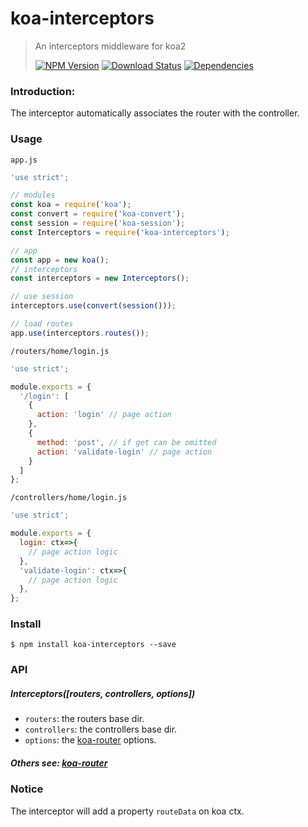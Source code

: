 koa-interceptors
================

>An interceptors middleware for koa2
>
>[![NPM Version][npm-image]][npm-url]
>[![Download Status][download-image]][npm-url]
>[![Dependencies][david-image]][david-url]

### Introduction:
The interceptor automatically associates the router with the controller.

### Usage
`app.js`
```js
'use strict';

// modules
const koa = require('koa');
const convert = require('koa-convert');
const session = require('koa-session');
const Interceptors = require('koa-interceptors');

// app
const app = new koa();
// interceptors
const interceptors = new Interceptors();

// use session
interceptors.use(convert(session()));

// load routes
app.use(interceptors.routes());
```

`/routers/home/login.js`
```js
'use strict';

module.exports = {
  '/login': [
    {
      action: 'login' // page action
    },
    {
      method: 'post', // if get can be omitted
      action: 'validate-login' // page action
    }
  ]
};
```

`/controllers/home/login.js`
```js
'use strict';

module.exports = {
  login: ctx=>{
    // page action logic
  },
  'validate-login': ctx=>{
    // page action logic
  },
};
```

### Install
```
$ npm install koa-interceptors --save
```

### API
##### Interceptors([routers, controllers, options])
- `routers`: the routers base dir.
- `controllers`: the controllers base dir.
- `options`: the [koa-router][koa-router-url] options.

##### Others see: [koa-router][koa-router-url]

### Notice
The interceptor will add a property `routeData` on koa ctx.

[npm-image]: http://img.shields.io/npm/v/koa-interceptors.svg?style=flat-square
[npm-url]: https://www.npmjs.org/package/koa-interceptors
[download-image]: http://img.shields.io/npm/dm/koa-interceptors.svg?style=flat-square
[david-image]: http://img.shields.io/david/nuintun/koa-interceptors.svg?style=flat-square
[david-url]: https://david-dm.org/nuintun/koa-interceptors
[koa-router-url]: https://github.com/alexmingoia/koa-router
